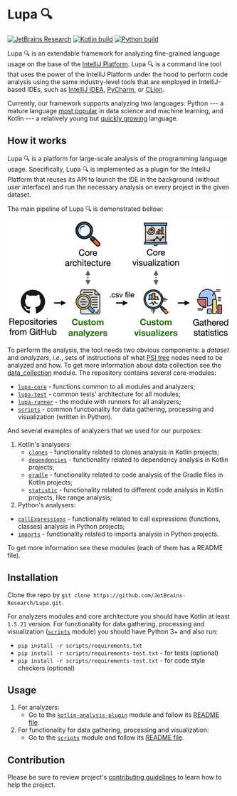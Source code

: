# Lupa 🔍

[![JetBrains Research](https://jb.gg/badges/research.svg)](https://confluence.jetbrains.com/display/ALL/JetBrains+on+GitHub)
[![Kotlin build](https://github.com/JetBrains-Research/Lupa/actions/workflows/kotlin-build.yml/badge.svg)](https://github.com/JetBrains-Research/Lupa/actions/workflows/kotlin-build.yml)
[![Python build](https://github.com/JetBrains-Research/Lupa/actions/workflows/python-build.yml/badge.svg)](https://github.com/JetBrains-Research/Lupa/actions/workflows/python-build.yml)

Lupa 🔍 is an extendable framework for analyzing fine-grained language usage on the base of the [IntelliJ Platform](https://www.jetbrains.com/opensource/idea/).
Lupa 🔍 is a command line tool that uses the power of the IntelliJ Platform under 
the hood to perform code analysis using the same industry-level tools that are employed in IntelliJ-based IDEs,
such as [IntelliJ IDEA](https://www.jetbrains.com/idea/), 
[PyCharm](https://www.jetbrains.com/pycharm/), 
or [CLion](https://www.jetbrains.com/clion/).

Currently, our framework supports analyzing two languages: Python --- 
a mature language [most popular](https://octoverse.github.com/#top-languages-over-the-years) 
in data science and machine learning, 
and Kotlin --- a relatively young but [quickly growing](https://developer-economics.cdn.prismic.io/developer-economics/dbf9f36f-a31a-440a-9c22-c599cc235fa4_20th+edition+-+State+of+the+developer+Nation.pdf) language.

## How it works

Lupa 🔍 is a platform for large-scale analysis of the programming language usage.
Specifically, Lupa 🔍 is implemented as a plugin for the IntelliJ Platform that reuses 
its API to launch the IDE in the background (without user interface) and 
run the necessary analysis on every project in the given dataset.

The main pipeline of Lupa 🔍 is demonstrated bellow:

![An operating pipeline of the tool](./assets/readme-pictures/pipeline.png)

To perform the analysis, the tool needs two obvious components: 
a _dataset_ and _analyzers_, _i.e._, sets of instructions of what [PSI tree](https://plugins.jetbrains.com/docs/intellij/psi.html) nodes need to be analyzed and how.
To get more information about data collection see the [data_collection](./scripts/data_collection) module.
The repository contains several core-modules:
- [`lupa-core`](./lupa-core) - functions common to all modules and analyzers;
- [`lupa-test`](./lupa-test) - common tests' architecture for all modules;
- [`lupa-runner`](./lupa-runner) - the module with runners for all analyzers;
- [`scripts`](./scripts) - common functionality for data gathering, processing and visualization (written in Python).

And several examples of analyzers that we used for our purposes:
1. Kotlin's analysers:
   - [`clones`](./kotlin-analysers/src/main/kotlin/org/jetbrains/research/lupa/kotlinAnalysis/clones) - functionality related to clones analysis in Kotlin projects;
   - [`dependencies`](./kotlin-analysers/src/main/kotlin/org/jetbrains/research/lupa/kotlinAnalysis/dependencies) - functionality related to dependency analysis in Kotlin projects;
   - [`gradle`](./kotlin-analysers/src/main/kotlin/org/jetbrains/research/lupa/kotlinAnalysis/gradle) - functionality related to code analysis of the Gradle files in Kotlin projects;
   - [`statistic`](./kotlin-analysers/src/main/kotlin/org/jetbrains/research/lupa/kotlinAnalysis/statistic) - functionality related to different code analysis in Kotlin projects, like range analysis;
2. Python's analysers:
- [`callExpressions`](./python-analysers/src/main/kotlin/org/jetbrains/research/lupa/pythonAnalysis/callExpressions) - functionality related to call expressions (functions, classes) analysis in Python projects;
- [`imports`](./python-analysers/src/main/kotlin/org/jetbrains/research/lupa/pythonAnalysis/imports) - functionality related to imports analysis in Python projects.

To get more information see these modules (each of them has a README file).

## Installation

Clone the repo by `git clone https://github.com/JetBrains-Research/Lupa.git`.
   
For analyzers modules and core architecture you should have Kotlin at least `1.5.21` version.
For functionality for data gathering, processing and visualization ([`scripts`](./scripts) module) 
you should have Python 3+ and also run:
- `pip install -r scripts/requirements.txt`
- `pip install -r scripts/requirements-test.txt` - for tests (optional)
- `pip install -r scripts/requirements-test.txt` - for code style checkers (optional)

## Usage

1. For analyzers:
    - Go to the [`kotlin-analysis-plugin`](./kotlin-analysis-plugin) module and follow its [README file](./kotlin-analysis-plugin/README.md).
2. For functionality for data gathering, processing and visualization:
    - Go to the [`scripts`](./scripts) module and follow its [README file](./scripts/README.md).

## Contribution

Please be sure to review project's [contributing guidelines](./docs/contributing.md) to learn how to help the project.

